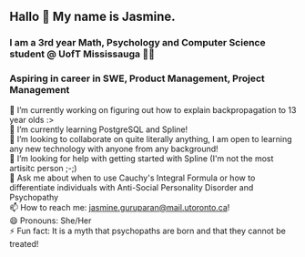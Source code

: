 ## Hallo 👋 My name is Jasmine.
### I am a 3rd year Math, Psychology and Computer Science student @ UofT Mississauga 🦌💫
### Aspiring in career in SWE, Product Management, Project Management
<!--
**jasmineguru/jasmineguru** is a ✨ _special_ ✨ repository because its `README.md` (this file) appears on your GitHub profile.

Here are some ideas to get you started:

🔭 I’m currently working on my Databases and Machine Learning Assignments for now 😭
🌱 I’m currently learning PostgreSQL
👯 I’m looking to collaborate on quite literally anything, I am so open to learn any new technology with anyone from any background!
🤔 I’m looking for help with understanding what convoluted neural networks are and why should I care??
💬 Ask me about when to use Cauchy's Integral Formula or how to differentiate individuals with Anti-Social Personality Disorder and Psychopaths
📫 How to reach me: jasmine1012014g@gmail.com !
😄 Pronouns: She/Her
⚡ Fun fact: It is a myth that psychopaths are born and that they cannot be treated! 
-->
🔭 I’m currently working on figuring out how to explain backpropagation to 13 year olds :>\
🌱 I’m currently learning PostgreSQL and Spline! \
👯 I’m looking to collaborate on quite literally anything, I am open to learning any new technology with anyone from any background! \
🤔 I’m looking for help with getting started with Spline (I'm not the most artisitc person ;-;) \
💬 Ask me about when to use Cauchy's Integral Formula or how to differentiate individuals with Anti-Social Personality Disorder and Psychopathy \
📫 How to reach me: jasmine.guruparan@mail.utoronto.ca! \
😄 Pronouns: She/Her \
⚡ Fun fact: It is a myth that psychopaths are born and that they cannot be treated! 
